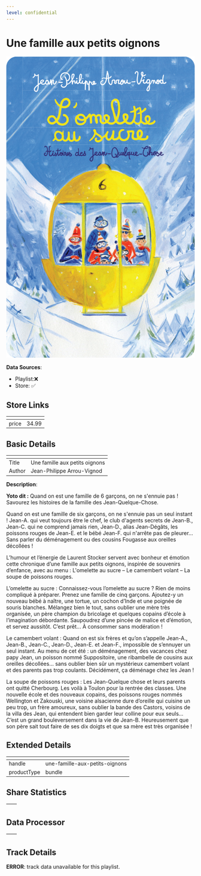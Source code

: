 ```yaml
---
level: confidential
---
```

# Une famille aux petits oignons

![card_[hD57A].png](../../img/cards/card_[hD57A].png)

**Data Sources**: 

- Playlist:❌
- Store: ✅


## Store Links

| <!-- --> | <!-- --> |
| - | - |
| price | 34.99 |


## Basic Details

| <!-- --> | <!-- --> |
| - | - |
| Title | Une famille aux petits oignons |
| Author | Jean-Philippe Arrou-Vignod |

**Description**:

**Yoto dit :** Quand on est une famille de 6 garçons, on ne s'ennuie pas ! Savourez les histoires de la famille des Jean-Quelque-Chose.

Quand on est une famille de six garçons, on ne s'ennuie pas un seul instant ! Jean-A. qui veut toujours être le chef, le club d'agents secrets de Jean-B., Jean-C. qui ne comprend jamais rien, Jean-D., alias Jean-Dégâts, les poissons rouges de Jean-E. et le bébé Jean-F. qui n'arrête pas de pleurer... Sans parler du déménagement ou des cousins Fougasse aux oreilles décollées !

L’humour et l’énergie de Laurent Stocker servent avec bonheur et émotion cette chronique d’une famille aux petits oignons, inspirée de souvenirs d’enfance, avec au menu : L'omelette au sucre – Le camembert volant – La soupe de poissons rouges.

L’omelette au sucre : Connaissez-vous l’omelette au sucre ? Rien de moins compliqué à préparer. Prenez une famille de cinq garçons. Ajoutez-y un nouveau bébé à naître, une tortue, un cochon d’Inde et une poignée de souris blanches. Mélangez bien le tout, sans oublier une mère très organisée, un père champion du bricolage et quelques copains d’école à l’imagination débordante. Saupoudrez d’une pincée de malice et d’émotion, et servez aussitôt. C’est prêt... À consommer sans modération !

Le camembert volant : Quand on est six frères et qu’on s’appelle Jean-A., Jean-B., Jean-C., Jean-D., Jean-E. et Jean-F., impossible de s’ennuyer un seul instant. Au menu de cet été : un déménagement, des vacances chez papy Jean, un poisson nommé Suppositoire, une ribambelle de cousins aux oreilles décollées… sans oublier bien sûr un mystérieux camembert volant et des parents pas trop coulants. Décidément, ça déménage chez les Jean !

La soupe de poissons rouges : Les Jean-Quelque chose et leurs parents ont quitté Cherbourg. Les voilà à Toulon pour la rentrée des classes. Une nouvelle école et des nouveaux copains, des poissons rouges nommés Wellington et Zakouski, une voisine alsacienne dure d’oreille qui cuisine un peu trop, un frère amoureux, sans oublier la bande des Castors, voisins de la villa des Jean, qui entendent bien garder leur colline pour eux seuls…C’est un grand bouleversement dans la vie de Jean-B. Heureusement que son père sait tout faire de ses dix doigts et que sa mère est très organisée !


## Extended Details

| <!-- --> | <!-- --> |
| - | - |
| handle | une-famille-aux-petits-oignons |
| productType | bundle |


## Share Statistics

| <!-- --> | <!-- --> |
| - | - |


## Data Processor

| <!-- --> | <!-- --> |
| - | - |


## Track Details

**ERROR**: track data unavailable for this playlist.
